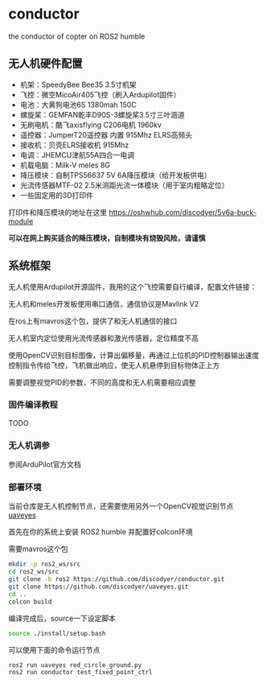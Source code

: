 # conductor

the conductor of copter on ROS2 humble

## 无人机硬件配置

- 机架：SpeedyBee Bee35 3.5寸机架
- 飞控：微空MicoAir405飞控（刷入Ardupilot固件）
- 电池：大黄狗电池6S 1380mah 150C
- 螺旋桨：GEMFAN乾丰D90S-3螺旋桨3.5寸三叶涵道
- 无刷电机：酷飞axisflying C206电机 1960kv
- 遥控器：JumperT20遥控器 内置 915Mhz ELRS高频头
- 接收机：贝壳ELRS接收机 915Mhz
- 电调：JHEMCU津航55A四合一电调
- 机载电脑：Milk-V meles 8G
- 降压模块：自制TPS56637 5V 6A降压模块（给开发板供电）
- 光流传感器MTF-02 2.5米测距光流一体模块（用于室内粗略定位）
- 一些固定用的3D打印件

打印件和降压模块的地址在这里 https://oshwhub.com/discodyer/5v6a-buck-module

**可以在网上购买适合的降压模块，自制模块有烧毁风险，请谨慎**

## 系统框架

无人机使用Ardupilot开源固件，我用的这个飞控需要自行编译，配置文件链接：

无人机和meles开发板使用串口通信，通信协议是Mavlink V2

在ros上有mavros这个包，提供了和无人机通信的接口

无人机室内定位使用光流传感器和激光传感器，定位精度不高

使用OpenCV识别目标图像，计算出偏移量，再通过上位机的PID控制器输出速度控制指令传给飞控，飞机做出响应，使无人机悬停到目标物体正上方

需要调整视觉PID的参数，不同的高度和无人机需要相应调整

### 固件编译教程

TODO

### 无人机调参

参阅ArduPilot官方文档

### 部署环境

当前仓库是无人机控制节点，还需要使用另外一个OpenCV视觉识别节点 [uaveyes](https://github.com/discodyer/uaveyes)

首先在你的系统上安装 ROS2 humble 并配置好colcon环境

需要mavros这个包

```bash
mkdir -p ros2_ws/src
cd ros2_ws/src
git clone -b ros2 https://github.com/discodyer/conductor.git
git clone https://github.com/discodyer/uaveyes.git
cd ..
colcon build
```

编译完成后，source一下设定脚本

```bash
source ./install/setup.bash
```

可以使用下面的命令运行节点

```bash
ros2 run uaveyes red_circle_ground.py
ros2 run conductor test_fixed_point_ctrl
```

